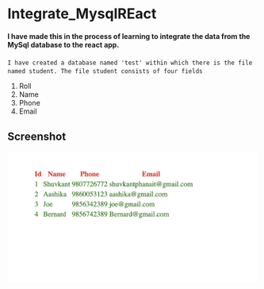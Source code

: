 # Integrate_MysqlREact

#### I have made this in the process of learning to integrate the data from the MySql database to the react app.

`I have created a database named 'test' within which there is the file named student. The file student consists of four fields`

1. Roll
2. Name
3. Phone
4. Email

## Screenshot
<img title="a title" alt="Alt text" src="useful_documents/2CA27FDE-87B2-423A-B664-6524AC89F5DE.jpeg">
